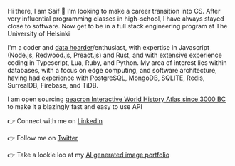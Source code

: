 Hi there, I am Saif 👋  I'm looking to make a career transition into CS. After very influential programming classes in high-school, I have always stayed close to software. Now get to be in a full stack engineering program at The University of Helsinki 

I'm a coder and [data hoarder](https://www.reddit.com/r/DataHoarder)/enthusiast, with expertise in Javascript (Node.js, Redwood.js, Preact.js) and Rust, and with extensive experience coding in Typescript, Lua, Ruby, and Python. My area of interest lies within databases, with a focus on edge computing, and software architecture, having had experience with PostgreSQL, MongoDB, SQLITE, Redis, SurrealDB, Firebase, and TiDB.

I am open sourcing [geacron Interactive World History Atlas since 3000 BC](http://geacron.com) to make it a blazingly fast and easy to use API

👉 Connect with me on [LinkedIn](https://www.linkedin.com/in/saif-khayoon-12b53569/)

👉 Follow me on [Twitter](https://twitter.com/saifkhay)

👉 Take a lookie loo at my [AI generated image portfolio](https://creator.nightcafe.studio/u/SpacePatrice)

